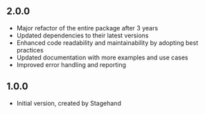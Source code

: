 ## 2.0.0

- Major refactor of the entire package after 3 years
- Updated dependencies to their latest versions
- Enhanced code readability and maintainability by adopting best practices
- Updated documentation with more examples and use cases
- Improved error handling and reporting

## 1.0.0

- Initial version, created by Stagehand
